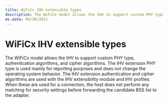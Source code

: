 ```yaml
---
title: WiFiCx IHV extensible types
description: The WiFiCx model allows the IHV to support custom PHY type, authentication algorithms, and cipher algorithms.
ms.date: 09/30/2021
---
```


# WiFiCx IHV extensible types


The WiFiCx model allows the IHV to support custom PHY type, authentication algorithms, and cipher algorithms. The IHV extension PHY type is used mainly for reporting purposes and does not change the operating system behavior. The IHV extension authentication and cipher algorithms are used with the IHV extensibility module and IHV profiles. When these are used for a connection, the host does not perform any matching for security settings before forwarding the candidate BSS list to the adapter.

 

 





